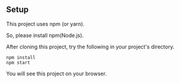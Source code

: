 ## Setup
This project uses npm (or yarn).

So, please install npm(Node.js).

After cloning this project, try the following in your project's directory.

```
npm install
npm start
```

You will see this project on your browser.
